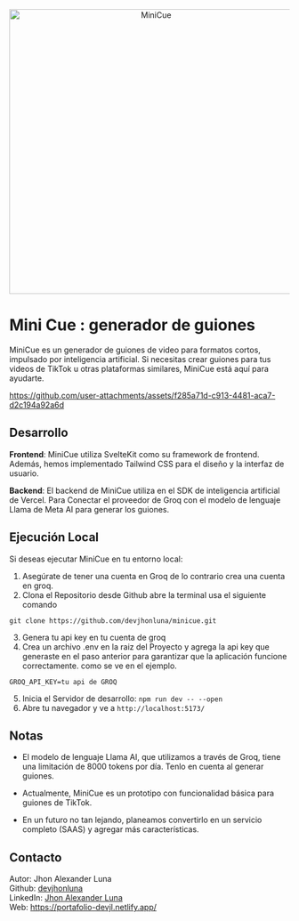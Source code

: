 
<div align="center">
   <img src="https://github.com/user-attachments/assets/1cdefd97-9cf8-4c67-ad04-414c9739ca2e" width="512" alt="MiniCue"/>
</div>

# Mini Cue : generador de guiones

MiniCue es un generador de guiones de video para formatos cortos, impulsado por inteligencia artificial. Si necesitas crear guiones para tus videos de TikTok u otras plataformas similares, MiniCue está aquí para ayudarte.

https://github.com/user-attachments/assets/f285a71d-c913-4481-aca7-d2c194a92a6d

## Desarrollo

__Frontend__: MiniCue utiliza SvelteKit como su framework de frontend. Además, hemos implementado Tailwind CSS para el diseño y la interfaz de usuario.

__Backend__: El backend de MiniCue utiliza en el SDK de inteligencia artificial de Vercel. Para Conectar el proveedor de Groq con el modelo de lenguaje Llama de Meta AI para generar los guiones.

## Ejecución Local

Si deseas ejecutar MiniCue en tu entorno local:

1. Asegúrate de tener una cuenta en Groq de lo contrario crea una cuenta en groq.
2. Clona el Repositorio desde Github abre la terminal usa el siguiente comando

```terminal
git clone https://github.com/devjhonluna/minicue.git
```

3. Genera tu api key en tu cuenta de groq
4. Crea un archivo .env en la raiz del Proyecto y agrega la api key que generaste en el paso anterior para garantizar que la aplicación funcione correctamente. como se ve en el ejemplo.
```env
GROQ_API_KEY=tu api de GROQ
```
5. Inicia el Servidor de desarrollo:
   ```npm run dev -- --open```
6. Abre tu navegador y ve a  ``` http://localhost:5173/ ``` 
 
## Notas

- El modelo de lenguaje Llama AI, que utilizamos a través de Groq, tiene una limitación de 8000 tokens por día. Tenlo en cuenta al generar guiones.

- Actualmente, MiniCue es un prototipo con funcionalidad básica para guiones de TikTok.

- En un futuro no tan lejando, planeamos convertirlo en un servicio completo (SAAS) y agregar más características.

## Contacto

Autor: Jhon Alexander Luna  
Github: [devjhonluna](https://github.com/devjhonluna)  
LinkedIn: [Jhon Alexander Luna](https://www.linkedin.com/in/jhon-alexander-luna-gonzalez-ab30a017a/)  
Web: https://portafolio-devjl.netlify.app/ 
